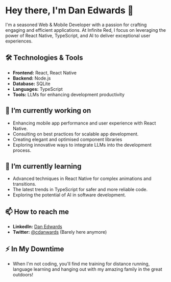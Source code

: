 # Hey there, I'm Dan Edwards 👋

I'm a seasoned Web & Mobile Developer with a passion for crafting engaging and efficient applications. At Infinite Red, I focus on leveraging the power of React Native, TypeScript, and AI to deliver exceptional user experiences.

## 🛠 Technologies & Tools

- **Frontend:** React, React Native
- **Backend:** Node.js
- **Database:** SQLite
- **Languages:** TypeScript
- **Tools:** LLMs for enhancing development productivity

## 🔭 I’m currently working on

- Enhancing mobile app performance and user experience with React Native.
- Consulting on best practices for scalable app development.
- Creating elegant and optimised component libraries
- Exploring innovative ways to integrate LLMs into the development process.

## 🌱 I’m currently learning

- Advanced techniques in React Native for complex animations and transitions.
- The latest trends in TypeScript for safer and more reliable code.
- Exploring the potential of AI in software development.

## 📫 How to reach me

- **LinkedIn:** [Dan Edwards](https://www.linkedin.com/in/cdanwards/)
- **Twitter:** [@cdanwards](https://twitter.com/cdanwards) (Barely here anymore)

## ⚡ In My Downtime

- When I'm not coding, you'll find me training for distance running, language learning and hanging out with my amazing family in the great outdoors!
